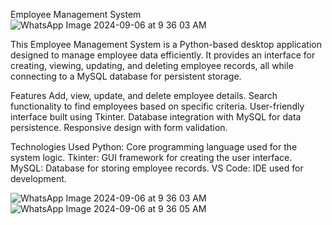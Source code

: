 Employee Management System![WhatsApp Image 2024-09-06 at 9 36 03 AM](https://github.com/user-attachments/assets/fa47bd6f-b25f-4e4f-8f00-06c17697c039)

This Employee Management System is a Python-based desktop application designed to manage employee data efficiently. It provides an interface for creating, viewing, updating, and deleting employee records, all while connecting to a MySQL database for persistent storage.

Features
Add, view, update, and delete employee details.
Search functionality to find employees based on specific criteria.
User-friendly interface built using Tkinter.
Database integration with MySQL for data persistence.
Responsive design with form validation.

Technologies Used
Python: Core programming language used for the system logic.
Tkinter: GUI framework for creating the user interface.
MySQL: Database for storing employee records.
VS Code: IDE used for development.


![WhatsApp Image 2024-09-06 at 9 36 03 AM](https://github.com/user-attachments/assets/6bbdbfb4-25d0-46c0-bc44-dfe2f7ffa5ca)
![WhatsApp Image 2024-09-06 at 9 36 05 AM](https://github.com/user-attachments/assets/2a2d5a9d-c352-4957-b639-6426ae5350f1)
